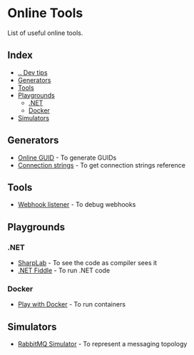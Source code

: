 # Online Tools
List of useful online tools.


## Index
- [.. Dev tips](/README.md)
- [Generators](#generators)
- [Tools](#tools)
- [Playgrounds](#playground)
  - [.NET](#playground-dotnet)
  - [Docker](#playground-docker)
- [Simulators](#simulators)



## Generators <a name="generators"></a>
- [Online GUID](https://www.guidgenerator.com/) - To generate GUIDs
- [Connection strings](https://www.connectionstrings.com/) - To get connection strings reference


## Tools <a name="tools"></a>
- [Webhook listener](https://webhook.site/) - To debug webhooks


## Playgrounds <a name="playground"></a>

### .NET <a name="playground-dotnet"></a>
- [SharpLab](https://sharplab.io/) - To see the code as compiler sees it
- [.NET Fiddle](https://dotnetfiddle.net/) - To run .NET code

### Docker <a name="playground-docker"></a>
- [Play with Docker](https://labs.play-with-docker.com/) - To run containers


## Simulators <a name="simulators"></a>
- [RabbitMQ Simulator](http://tryrabbitmq.com/) - To represent a messaging topology